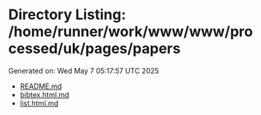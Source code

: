 # Directory Listing: /home/runner/work/www/www/processed/uk/pages/papers
Generated on: Wed May  7 05:17:57 UTC 2025

- [README.md](README.md)
- [bibtex.html.md](bibtex.html.md)
- [list.html.md](list.html.md)
